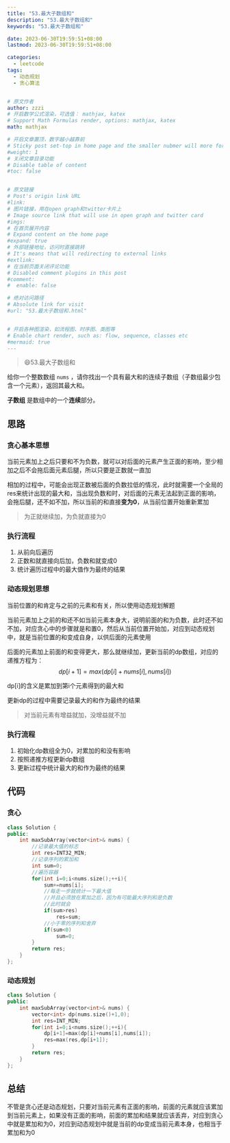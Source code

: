 ```yaml
---
title: "53.最大子数组和"
description: "53.最大子数组和"
keywords: "53.最大子数组和"

date: 2023-06-30T19:59:51+08:00
lastmod: 2023-06-30T19:59:51+08:00

categories:
  - leetcode
tags:
  - 动态规划
  - 贪心算法


# 原文作者
author: zzzi
# 开启数学公式渲染，可选值： mathjax, katex
# Support Math Formulas render, options: mathjax, katex
math: mathjax

# 开启文章置顶，数字越小越靠前
# Sticky post set-top in home page and the smaller nubmer will more forward.
#weight: 1
# 关闭文章目录功能
# Disable table of content
#toc: false


# 原文链接
# Post's origin link URL
#link:
# 图片链接，用在open graph和twitter卡片上
# Image source link that will use in open graph and twitter card
#imgs:
# 在首页展开内容
# Expand content on the home page
#expand: true
# 外部链接地址，访问时直接跳转
# It's means that will redirecting to external links
#extlink:
# 在当前页面关闭评论功能
# Disabled comment plugins in this post
#comment:
#  enable: false

# 绝对访问路径
# Absolute link for visit
#url: "53.最大子数组和.html"


# 开启各种图渲染，如流程图、时序图、类图等
# Enable chart render, such as: flow, sequence, classes etc
#mermaid: true
---
```


>:smile:53.最大子数组和

给你一个整数数组 `nums` ，请你找出一个具有最大和的连续子数组（子数组最少包含一个元素），返回其最大和。

**子数组** 是数组中的一个**连续**部分。

<!--more-->

## 思路

### 贪心基本思想

当前元素加上之后只要和不为负数，就可以对后面的元素产生正面的影响，至少相加之后不会拖后面元素后腿，所以只要是正数就一直加

相加的过程中，可能会出现正数被后面的负数拉低的情况，此时就需要一个全局的res来统计出现的最大和，当出现负数和时，对后面的元素无法起到正面的影响，会拖后腿，还不如不加，所以当前的和直接**变为0**，从当前位置开始重新累加

> 为正就继续加，为负就直接为0

### 执行流程

1. 从前向后遍历
2. 正数和就直接向后加，负数和就变成0
3. 统计遍历过程中的最大值作为最终的结果

### 动态规划思想

当前位置的和肯定与之前的元素和有关，所以使用动态规划解题

当前元素加上之前的和还不如当前元素本身大，说明前面的和为负数，此时还不如不加，对应贪心中的步骤就是和置0，然后从当前位置开始加，对应到动态规划中，就是当前位置的和变成自身，以供后面的元素使用

后面的元素加上前面的和变得更大，那么就继续加，更新当前的dp数组，对应的递推方程为：
$$
dp[i+1]=max(dp[i]+nums[i],nums[i])
$$


dp[i]的含义是累加到第i个元素得到的最大和

更新dp的过程中需要记录最大的和作为最终的结果

>对当前元素有增益就加，没增益就不加

### 执行流程

1. 初始化dp数组全为0，对累加的和没有影响
2. 按照递推方程更新dp数组
3. 更新过程中统计最大的和作为最终的结果

## 代码

### 贪心

~~~C++
class Solution {
public:
    int maxSubArray(vector<int>& nums) {
        //记录最大值的标志
        int res=INT32_MIN;
        //记录序列的累加和
        int sum=0;
        //遍历容器
        for(int i=0;i<nums.size();++i){
            sum+=nums[i];
            //每走一步就统计一下最大值
            //并且必须放在累加之后，因为有可能最大序列和是负数
            //此时就会
            if(sum>res)
                res=sum;
            //小于零的序列和舍弃
            if(sum<0)
                sum=0;
        }
        return res;
    }
};
~~~

### 动态规划

~~~C++
class Solution {
public:
    int maxSubArray(vector<int>& nums) {
        vector<int> dp(nums.size()+1,0);
        int res=INT_MIN;
        for(int i=0;i<nums.size();++i){
            dp[i+1]=max(dp[i]+nums[i],nums[i]);
            res=max(res,dp[i+1]);
        }
        return res;
    }
};
~~~

## 总结

不管是贪心还是动态规划，只要对当前元素有正面的影响，前面的元素就应该累加到当前元素上，如果没有正面的影响，前面的累加和结果就应该丢弃，对应到贪心中就是累加和为0，对应到动态规划中就是当前的dp变成当前元素本身，也相当于累加和为0
